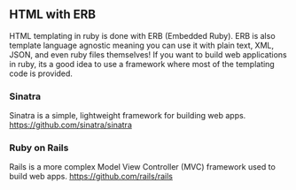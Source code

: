 ## HTML with ERB

HTML templating in ruby is done with ERB (Embedded Ruby). ERB is also template language agnostic meaning you can use it with plain text, XML, JSON, and even ruby files themselves! If you want to build web applications in ruby, its a good idea to use a framework where most of the templating code is provided.

### Sinatra

Sinatra is a simple, lightweight framework for building web apps. https://github.com/sinatra/sinatra

### Ruby on Rails

Rails is a more complex Model View Controller (MVC) framework used to build web apps. https://github.com/rails/rails
